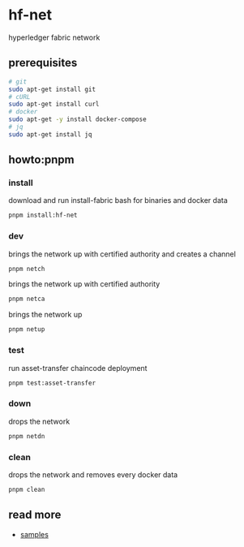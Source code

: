 # hf-net

hyperledger fabric network

## prerequisites

```sh
# git
sudo apt-get install git
# cURL
sudo apt-get install curl
# docker
sudo apt-get -y install docker-compose
# jq
sudo apt-get install jq
```

## howto:pnpm

### install

download and run install-fabric bash for binaries and docker data

```sh
pnpm install:hf-net
```

### dev

brings the network up with certified authority and creates a channel

```sh
pnpm netch
```

brings the network up with certified authority

```sh
pnpm netca
```

brings the network up

```sh
pnpm netup
```

### test

run asset-transfer chaincode deployment

```sh
pnpm test:asset-transfer
```

### down

drops the network

```sh
pnpm netdn
```

### clean

drops the network and removes every docker data

```sh
pnpm clean
```

## read more

- [samples](../docs/public/md/hf_basics.md)
